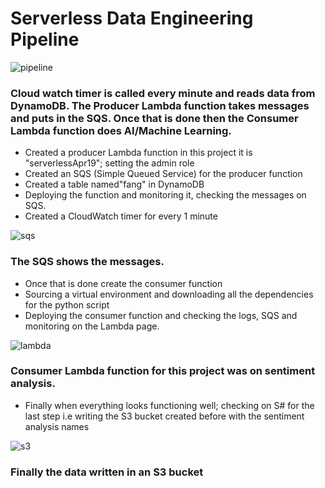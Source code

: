 # Serverless Data Engineering Pipeline

![pipeline](https://user-images.githubusercontent.com/44381361/79702164-cb7aeb80-8270-11ea-816e-0f6b2665a403.png)

### Cloud watch timer is called every minute and reads data from DynamoDB. The Producer Lambda function takes messages and puts in the SQS. Once that is done then the Consumer Lambda function does AI/Machine Learning.


  * Created a producer Lambda function in this project it is "serverlessApr19"; setting the admin role
  * Created an SQS (Simple Queued Service) for the producer function
  * Created a table named"fang" in DynamoDB
  * Deploying the function and monitoring it, checking the messages on SQS.
  * Created a  CloudWatch timer for every 1 minute

![sqs](https://user-images.githubusercontent.com/44381361/79702165-d2a1f980-8270-11ea-9ff0-3c54747f01f4.png)
### The SQS shows the messages.

  * Once that is done create the consumer function 
  * Sourcing a virtual environment and downloading all the dependencies for the python script
  * Deploying the consumer function and checking the logs, SQS and monitoring on the Lambda page.


![lambda](https://user-images.githubusercontent.com/44381361/79702173-ddf52500-8270-11ea-8f00-0eba509aa143.png)
### Consumer Lambda function for this project was on sentiment analysis.

  * Finally when everything looks functioning well; checking on S# for the last step i.e writing the S3 bucket created before with the sentiment analysis names

![s3](https://user-images.githubusercontent.com/44381361/79702177-e51c3300-8270-11ea-873d-27a8a77c5ece.png)
### Finally the data written in an S3 bucket


